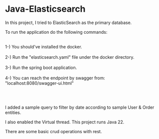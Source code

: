 # Java-Elasticsearch
<p>In this project, I tried to ElasticSearch as the primary database. 

To run the application do the following commands:</p>

<br>1-) You should've installed the docker. </br>
<br>2-) Run the "elasticsearch.yaml" file under the docker directory.</br>
<br>3-) Run the spring boot application.</br>
<br>4-) You can reach the endpoint by swagger from: "localhost:8080/swagger-ui.html"</br>

<p>
<br></br>


  
</p>
<p>I added a sample query to filter by date according to sample User & Order entities.

I also enabled the Virtual thread. This project runs Java 22.

There are some basic crud operations with rest.</p>
